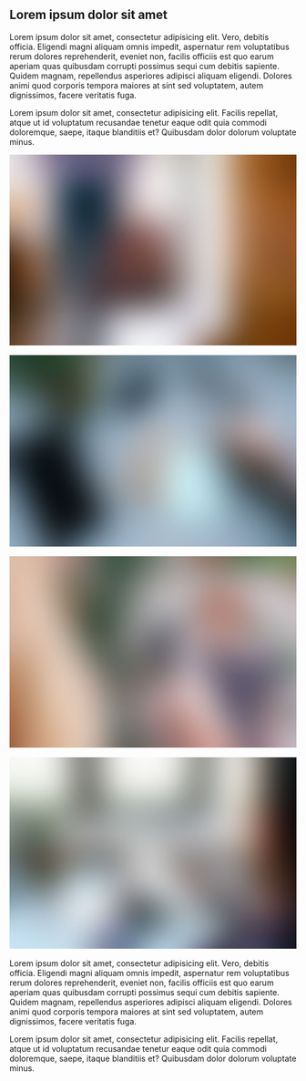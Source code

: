 ## Lorem ipsum dolor sit amet

Lorem ipsum dolor sit amet, consectetur adipisicing elit. Vero, debitis officia. Eligendi magni aliquam omnis impedit, aspernatur rem voluptatibus rerum dolores reprehenderit, eveniet non, facilis officiis est quo earum aperiam quas quibusdam corrupti possimus sequi cum debitis sapiente. Quidem magnam, repellendus asperiores adipisci aliquam eligendi. Dolores animi quod corporis tempora maiores at sint sed voluptatem, autem dignissimos, facere veritatis fuga.

Lorem ipsum dolor sit amet, consectetur adipisicing elit. Facilis repellat, atque ut id voluptatum recusandae tenetur eaque odit quia commodi doloremque, saepe, itaque blanditiis et? Quibusdam dolor dolorum voluptate minus.

[![Images](../images/slide_1.jpg)](images/slide_1.jpg)

[![Images](../images/slide_2.jpg)](images/slide_2.jpg)

[![Images](../images/slide_3.jpg)](images/slide_3.jpg)

[![Images](../images/slide_4.jpg)](images/slide_4.jpg)

Lorem ipsum dolor sit amet, consectetur adipisicing elit. Vero, debitis officia. Eligendi magni aliquam omnis impedit, aspernatur rem voluptatibus rerum dolores reprehenderit, eveniet non, facilis officiis est quo earum aperiam quas quibusdam corrupti possimus sequi cum debitis sapiente. Quidem magnam, repellendus asperiores adipisci aliquam eligendi. Dolores animi quod corporis tempora maiores at sint sed voluptatem, autem dignissimos, facere veritatis fuga.

Lorem ipsum dolor sit amet, consectetur adipisicing elit. Facilis repellat, atque ut id voluptatum recusandae tenetur eaque odit quia commodi doloremque, saepe, itaque blanditiis et? Quibusdam dolor dolorum voluptate minus.